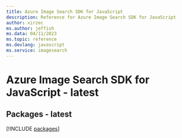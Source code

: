 ```yaml
---
title: Azure Image Search SDK for JavaScript
description: Reference for Azure Image Search SDK for JavaScript
author: xirzec
ms.author: jeffish
ms.data: 04/11/2023
ms.topic: reference
ms.devlang: javascript
ms.service: imagesearch
---
```

# Azure Image Search SDK for JavaScript - latest
## Packages - latest
[!INCLUDE [packages](image-search-index.md)]